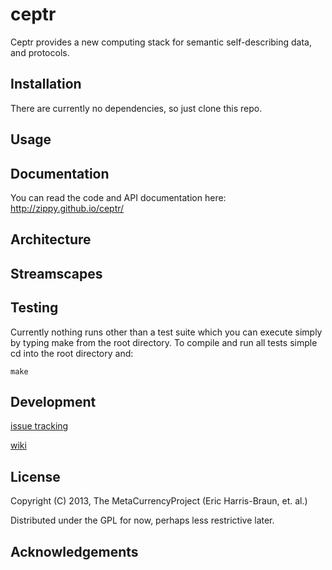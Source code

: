 # ceptr

Ceptr provides a new computing stack for semantic self-describing data, and protocols.

## Installation

There are currently no dependencies, so just clone this repo.

## Usage

## Documentation

You can read the code and API documentation here: http://zippy.github.io/ceptr/

## Architecture

## Streamscapes

## Testing

Currently nothing runs other than a test suite which you can execute simply by typing make from the root directory.  To compile and run all tests simple cd into the root directory and:

    make

## Development

[issue tracking](https://github.com/zippy/ceptr/issue)

[wiki](https://github.com/zippy/ceptr/wiki)

## License

Copyright (C) 2013, The MetaCurrencyProject (Eric Harris-Braun, et. al.)

Distributed under the GPL for now, perhaps less restrictive later.

## Acknowledgements
